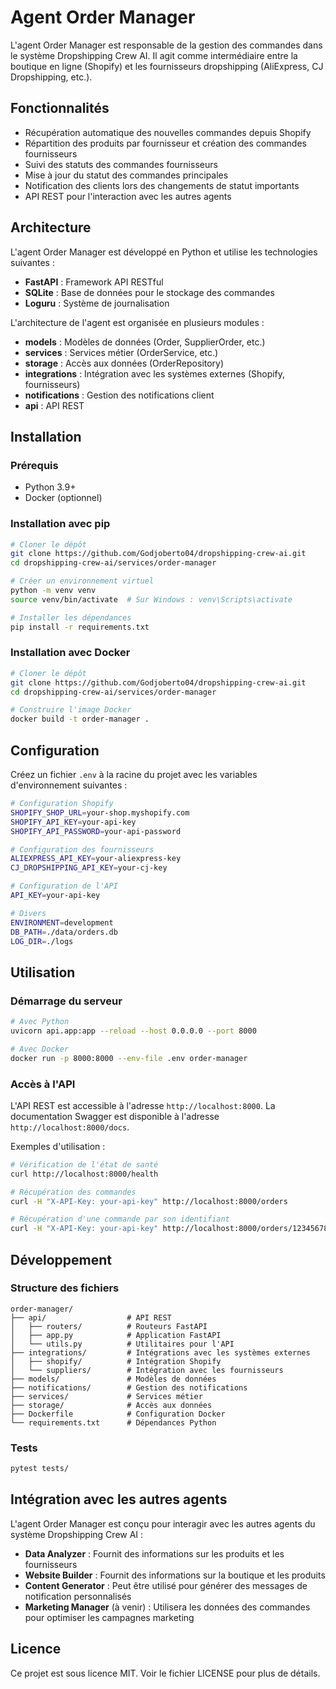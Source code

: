 # Agent Order Manager

L'agent Order Manager est responsable de la gestion des commandes dans le système Dropshipping Crew AI. Il agit comme intermédiaire entre la boutique en ligne (Shopify) et les fournisseurs dropshipping (AliExpress, CJ Dropshipping, etc.).

## Fonctionnalités

- Récupération automatique des nouvelles commandes depuis Shopify
- Répartition des produits par fournisseur et création des commandes fournisseurs
- Suivi des statuts des commandes fournisseurs
- Mise à jour du statut des commandes principales
- Notification des clients lors des changements de statut importants
- API REST pour l'interaction avec les autres agents

## Architecture

L'agent Order Manager est développé en Python et utilise les technologies suivantes :

- **FastAPI** : Framework API RESTful
- **SQLite** : Base de données pour le stockage des commandes
- **Loguru** : Système de journalisation

L'architecture de l'agent est organisée en plusieurs modules :

- **models** : Modèles de données (Order, SupplierOrder, etc.)
- **services** : Services métier (OrderService, etc.)
- **storage** : Accès aux données (OrderRepository)
- **integrations** : Intégration avec les systèmes externes (Shopify, fournisseurs)
- **notifications** : Gestion des notifications client
- **api** : API REST

## Installation

### Prérequis

- Python 3.9+
- Docker (optionnel)

### Installation avec pip

```bash
# Cloner le dépôt
git clone https://github.com/Godjoberto04/dropshipping-crew-ai.git
cd dropshipping-crew-ai/services/order-manager

# Créer un environnement virtuel
python -m venv venv
source venv/bin/activate  # Sur Windows : venv\Scripts\activate

# Installer les dépendances
pip install -r requirements.txt
```

### Installation avec Docker

```bash
# Cloner le dépôt
git clone https://github.com/Godjoberto04/dropshipping-crew-ai.git
cd dropshipping-crew-ai/services/order-manager

# Construire l'image Docker
docker build -t order-manager .
```

## Configuration

Créez un fichier `.env` à la racine du projet avec les variables d'environnement suivantes :

```bash
# Configuration Shopify
SHOPIFY_SHOP_URL=your-shop.myshopify.com
SHOPIFY_API_KEY=your-api-key
SHOPIFY_API_PASSWORD=your-api-password

# Configuration des fournisseurs
ALIEXPRESS_API_KEY=your-aliexpress-key
CJ_DROPSHIPPING_API_KEY=your-cj-key

# Configuration de l'API
API_KEY=your-api-key

# Divers
ENVIRONMENT=development
DB_PATH=./data/orders.db
LOG_DIR=./logs
```

## Utilisation

### Démarrage du serveur

```bash
# Avec Python
uvicorn api.app:app --reload --host 0.0.0.0 --port 8000

# Avec Docker
docker run -p 8000:8000 --env-file .env order-manager
```

### Accès à l'API

L'API REST est accessible à l'adresse `http://localhost:8000`. La documentation Swagger est disponible à l'adresse `http://localhost:8000/docs`.

Exemples d'utilisation :

```bash
# Vérification de l'état de santé
curl http://localhost:8000/health

# Récupération des commandes
curl -H "X-API-Key: your-api-key" http://localhost:8000/orders

# Récupération d'une commande par son identifiant
curl -H "X-API-Key: your-api-key" http://localhost:8000/orders/123456789
```

## Développement

### Structure des fichiers

```
order-manager/
├── api/                  # API REST
│   ├── routers/          # Routeurs FastAPI
│   ├── app.py            # Application FastAPI
│   └── utils.py          # Utilitaires pour l'API
├── integrations/         # Intégrations avec les systèmes externes
│   ├── shopify/          # Intégration Shopify
│   └── suppliers/        # Intégration avec les fournisseurs
├── models/               # Modèles de données
├── notifications/        # Gestion des notifications
├── services/             # Services métier
├── storage/              # Accès aux données
├── Dockerfile            # Configuration Docker
└── requirements.txt      # Dépendances Python
```

### Tests

```bash
pytest tests/
```

## Intégration avec les autres agents

L'agent Order Manager est conçu pour interagir avec les autres agents du système Dropshipping Crew AI :

- **Data Analyzer** : Fournit des informations sur les produits et les fournisseurs
- **Website Builder** : Fournit des informations sur la boutique et les produits
- **Content Generator** : Peut être utilisé pour générer des messages de notification personnalisés
- **Marketing Manager** (à venir) : Utilisera les données des commandes pour optimiser les campagnes marketing

## Licence

Ce projet est sous licence MIT. Voir le fichier LICENSE pour plus de détails.